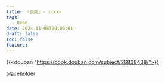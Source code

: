 ```yaml
---
title: 『谈美』- xxxxx
tags:
  - Read
date: 2024-11-08T00:00:01
draft: false
toc: false
feature:
---
```


{{<douban "https://book.douban.com/subject/26838438/">}}

placeholder

<!--more-->


